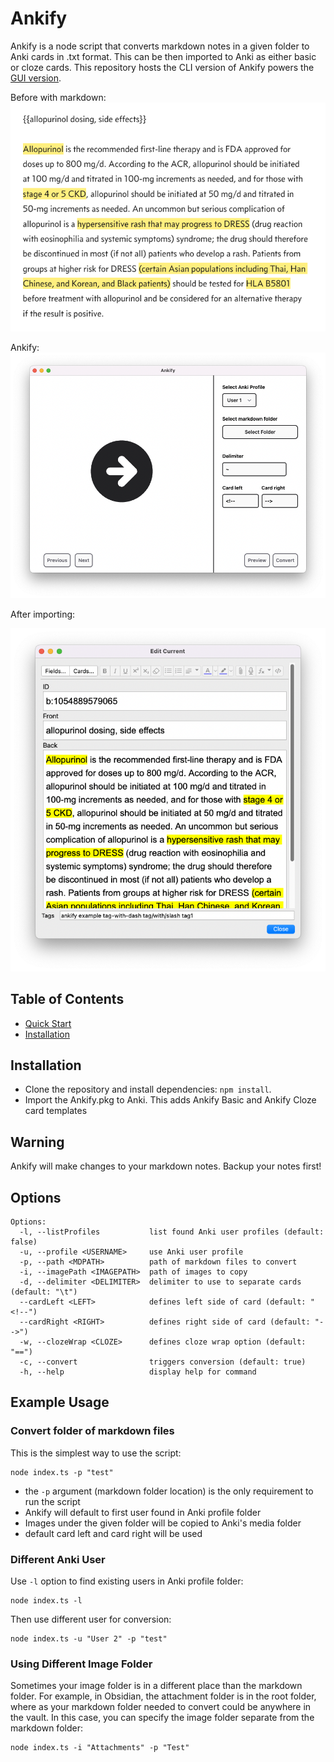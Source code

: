 # Ankify

Ankify is a node script that converts markdown notes in a given folder to Anki cards in .txt format. This can be then imported to Anki as either basic or cloze cards. This repository hosts the CLI version of Ankify powers the [GUI version](https://ankify.krxiang.com).

Before with markdown:
![](./images/before.png)

Ankify:
![](./images/convertBlank.png)

After importing:

![](./images/after.png)


## Table of Contents

- [Quick Start](#quick-start)
- [Installation](#installation)

## Installation

- Clone the repository and install dependencies: `npm install`.
- Import the Ankify.pkg to Anki. This adds Ankify Basic and Ankify Cloze card templates

## Warning

Ankify will make changes to your markdown notes. Backup your notes first!

## Options 

```
Options:
  -l, --listProfiles           list found Anki user profiles (default: false)
  -u, --profile <USERNAME>     use Anki user profile
  -p, --path <MDPATH>          path of markdown files to convert
  -i, --imagePath <IMAGEPATH>  path of images to copy
  -d, --delimiter <DELIMITER>  delimiter to use to separate cards (default: "\t")
  --cardLeft <LEFT>            defines left side of card (default: "<!--")
  --cardRight <RIGHT>          defines right side of card (default: "-->")
  -w, --clozeWrap <CLOZE>      defines cloze wrap option (default: "==")
  -c, --convert                triggers conversion (default: true)
  -h, --help                   display help for command
```

## Example Usage

### Convert folder of markdown files

This is the simplest way to use the script: 

```
node index.ts -p "test"
```

- the `-p` argument (markdown folder location) is the only requirement to run the script
- Ankify will default to first user found in Anki profile folder
- Images under the given folder will be copied to Anki's media folder
- default card left and card right will be used

### Different Anki User

Use `-l` option to find existing users in Anki profile folder:
```
node index.ts -l
```

Then use different user for conversion:
```
node index.ts -u "User 2" -p "test"
```

### Using Different Image Folder

Sometimes your image folder is in a different place than the markdown folder. For example, in Obsidian, the attachment folder is in the root folder, where as your markdown folder needed to convert could be anywhere in the vault. In this case, you can specify the image folder separate from the markdown folder:

```
node index.ts -i "Attachments" -p "Test"
```